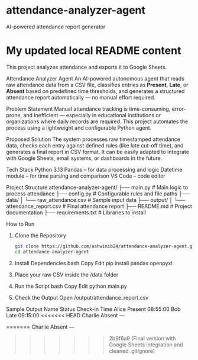 # attendance-analyzer-agent
AI-powered attendance report generator
# My updated local README content
This project analyzes attendance and exports it to Google Sheets.

Attendance Analyzer Agent
An AI-powered autonomous agent that reads raw attendance data from a CSV file, classifies entries as **Present**, **Late**, or **Absent** based on predefined time thresholds, and generates a structured attendance report automatically — no manual effort required.

Problem Statement
Manual attendance tracking is time-consuming, error-prone, and inefficient — especially in educational institutions or organizations where daily records are required. This project automates the process using a lightweight and configurable Python agent.

Proposed Solution
The system processes raw timestamped attendance data, checks each entry against defined rules (like late cut-off time), and generates a final report in CSV format. It can be easily adapted to integrate with Google Sheets, email systems, or dashboards in the future.

Tech Stack
Python 3.13
Pandas – for data processing and logic
Datetime module – for time parsing and comparison
VS Code – code editor

Project Structure
attendance-analyzer-agent/
├── main.py # Main logic to process attendance
├── config.py # Configurable rules and file paths
├── data/
│ └── raw_attendance.csv # Sample input data
├── output/
│ └── attendance_report.csv # Final attendance report
├── README.md # Project documentation
├── requirements.txt # Libraries to install

How to Run

1. Clone the Repository
   ```bash
   git clone https://github.com/ashwinib24/attendance-analyzer-agent.git
   cd attendance-analyzer-agent

2. Install Dependencies
bash
Copy
Edit
pip install pandas openpyxl

3. Place your raw CSV inside the /data folder

4. Run the Script
bash
Copy
Edit
python main.py

5. Check the Output
Open /output/attendance_report.csv

Sample Output
Name	   Status	   Check-in Time
Alice	   Present	   08:55:00
Bob	     Late	       09:15:00
<<<<<<< HEAD
Charlie	 Absent	        —

=======
Charlie	 Absent	        —
>>>>>>> 2b9f6a9 (Final version with Google Sheets integration and cleaned .gitignore)
